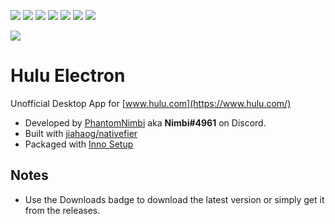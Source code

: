 [![](https://img.shields.io/github/release-date/PhantomNimbi/Hulu-electron)](https://github.com/PhantomNimbi/Hulu-electron/releases)
[![](https://img.shields.io/github/issues-pr-raw/PhantomNimbi/Hulu-electron)](https://github.com/PhantomNimbi/Hulu-electron)
[![](https://img.shields.io/github/issues-raw/PhantomNimbi/Hulu-electron)](https://github.com/PhantomNimbi/Hulu-electron/blob/master/.github/ISSUE_TEMPLATE/bug_report.md)
[![](https://img.shields.io/github/last-commit/PhantomNimbi/Hulu-electron/main)](https://github.com/PhantomNimbi/Hulu-electron)
[![](https://img.shields.io/github/languages/code-size/PhantomNimbi/Hulu-electron)](https://github.com/PhantomNimbi/Hulu-electron)
[![](https://img.shields.io/github/downloads/PhantomNimbi/Hulu-electron/total)](https://github.com/PhantomNimbi/Hulu-electron/releases/download/v1.1.0/Hulu-setup-110.exe)
[![](https://discordapp.com/api/guilds/801125364218200074/widget.png?style=shield)](https://discord.gg/WacrBbFemB)


[![](https://assetshuluimcom-a.akamaihd.net/h3o/facebook_share_thumb_default_hulu.jpg)](https://www.hulu.com/)

# Hulu Electron
Unofficial Desktop App for [www.hulu.com](https://www.hulu.com/)


 - Developed by [PhantomNimbi](https://github.com/PhantomNimbi) aka **Nimbi#4961** on Discord.
 - Built with [jiahaog/nativefier](https://github.com/jiahaog/nativefier)
 - Packaged with [Inno Setup](https://jrsoftware.org/isinfo.php)

## Notes

 - Use the Downloads badge to download the latest version or simply get it from the releases.
